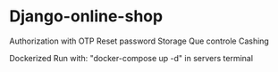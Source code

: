 # Django-online-shop

 Authorization with OTP
 Reset password
 Storage
 Que controle
 Cashing

Dockerized
Run with: "docker-compose up -d" in servers terminal
